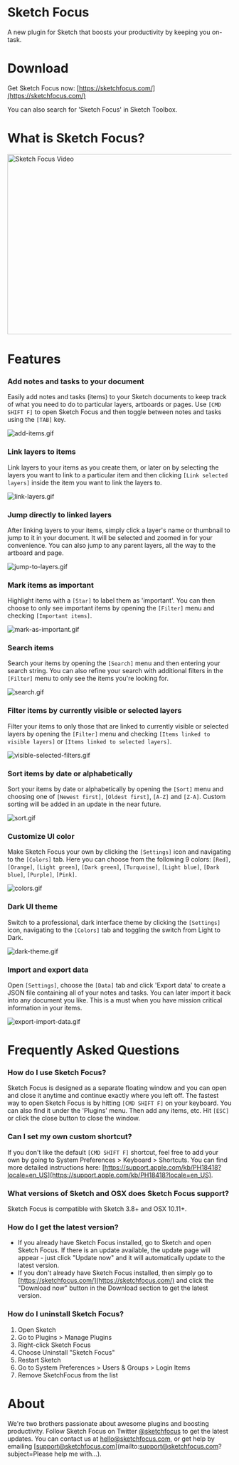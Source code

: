 # Sketch Focus
A new plugin for Sketch that boosts your productivity by keeping you on-task.

# Download

Get Sketch Focus now: [https://sketchfocus.com/](https://sketchfocus.com/)

You can also search for 'Sketch Focus' in Sketch Toolbox.

# What is Sketch Focus?

<a href="http://www.youtube.com/watch?feature=player_embedded&v=cwA1x1Ya-Zs
" target="_blank"><img src="https://github.com/lukasondrej/sketch-focus/raw/master/images/video-thumbnail.png" 
alt="Sketch Focus Video" width="720" height="405" border="0" /></a>

# Features
### Add notes and tasks to your document
Easily add notes and tasks (items) to your Sketch documents to keep track of what you need to do to particular layers, artboards or pages. Use `[CMD SHIFT F]` to open Sketch Focus and then toggle between notes and tasks using the `[TAB]` key.

![add-items.gif](https://github.com/lukasondrej/sketch-focus/raw/master/images/GIFs/add-items.gif)

### Link layers to items
Link layers to your items as you create them, or later on by selecting the layers you want to link to a particular item and then clicking `[Link selected layers]` inside the item you want to link the layers to.

![link-layers.gif](https://github.com/lukasondrej/sketch-focus/raw/master/images/GIFs/link-layers.gif)

### Jump directly to linked layers
After linking layers to your items, simply click a layer's name or thumbnail to jump to it in your document. It will be selected and zoomed in for your convenience. You can also jump to any parent layers, all the way to the artboard and page.

![jump-to-layers.gif](https://github.com/lukasondrej/sketch-focus/raw/master/images/GIFs/jump-to-layers.gif)

### Mark items as important
Highlight items with a `[Star]` to label them as 'important'. You can then choose to only see important items by opening the `[Filter]` menu and checking `[Important items]`.

![mark-as-important.gif](https://github.com/lukasondrej/sketch-focus/raw/master/images/GIFs/mark-as-important.gif)

### Search items
Search your items by opening the `[Search]` menu and then entering your search string. You can also refine your search with additional filters in the `[Filter]` menu to only see the items you're looking for.

![search.gif](https://github.com/lukasondrej/sketch-focus/raw/master/images/GIFs/search.gif)

### Filter items by currently visible or selected layers
Filter your items to only those that are linked to currently visible or selected layers by opening the `[Filter]` menu and checking `[Items linked to visible layers]` or `[Items linked to selected layers]`.

![visible-selected-filters.gif](https://github.com/lukasondrej/sketch-focus/raw/master/images/GIFs/visible-selected-filters.gif)

### Sort items by date or alphabetically
Sort your items by date or alphabetically by opening the `[Sort]` menu and choosing one of `[Newest first]`, `[Oldest first]`, `[A-Z]` and `[Z-A]`. Custom sorting will be added in an update in the near future.

![sort.gif](https://github.com/lukasondrej/sketch-focus/raw/master/images/GIFs/sort.gif)

### Customize UI color
Make Sketch Focus your own by clicking the `[Settings]` icon and navigating to the `[Colors]` tab. Here you can choose from the following 9 colors: `[Red]`, `[Orange]`, `[Light green]`, `[Dark green]`, `[Turquoise]`, `[Light blue]`, `[Dark blue]`, `[Purple]`, `[Pink]`.

![colors.gif](https://github.com/lukasondrej/sketch-focus/raw/master/images/GIFs/colors.gif)

### Dark UI theme
Switch to a professional, dark interface theme by clicking the `[Settings]` icon, navigating to the `[Colors]` tab and toggling the switch from Light to Dark.

![dark-theme.gif](https://github.com/lukasondrej/sketch-focus/raw/master/images/GIFs/dark-theme.gif)

### Import and export data
Open `[Settings]`, choose the `[Data]` tab and click 'Export data' to create a JSON file containing all of your notes and tasks. You can later import it back into any document you like. This is a must when you have mission critical information in your items.

![export-import-data.gif](https://github.com/lukasondrej/sketch-focus/raw/master/images/GIFs/export-import-data.gif)

# Frequently Asked Questions

### How do I use Sketch Focus?
Sketch Focus is designed as a separate floating window and you can open and close it anytime and continue exactly where you left off. The fastest way to open Sketch Focus is by hitting `[CMD SHIFT F]` on your keyboard. You can also find it under the 'Plugins' menu. Then add any items, etc. Hit `[ESC]` or click the close button to close the window.

### Can I set my own custom shortcut?
If you don't like the default `[CMD SHIFT F]` shortcut, feel free to add your own by going to System Preferences > Keyboard > Shortcuts. You can find more detailed instructions here: [https://support.apple.com/kb/PH18418?locale=en_US](https://support.apple.com/kb/PH18418?locale=en_US).

### What versions of Sketch and OSX does Sketch Focus support?
Sketch Focus is compatible with Sketch 3.8+ and OSX 10.11+.

### How do I get the latest version?
+ If you already have Sketch Focus installed, go to Sketch and open Sketch Focus. If there is an update available, the update page will appear - just click "Update now" and it will automatically update to the latest version.
+ If you don't already have Sketch Focus installed, then simply go to [https://sketchfocus.com/](https://sketchfocus.com/) and click the "Download now" button in the Download section to get the latest version.

### How do I uninstall Sketch Focus?
1. Open Sketch
2. Go to Plugins > Manage Plugins
3. Right-click Sketch Focus
4. Choose Uninstall "Sketch Focus"
5. Restart Sketch
6. Go to System Preferences > Users & Groups > Login Items
7. Remove SketchFocus from the list

# About
We're two brothers passionate about awesome plugins and boosting productivity. Follow Sketch Focus on Twitter [@sketchfocus](https://twitter.com/sketchfocus) to get the latest updates. You can contact us at [hello@sketchfocus.com](mailto:hello@sketchfocus.com?subject=Hello), or get help by emailing [support@sketchfocus.com](mailto:support@sketchfocus.com?subject=Please help me with...).
